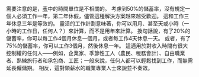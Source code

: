 需要注意的是，[表]()中的時間單位是不相關的。
考慮到50%的儲蓄率，沒有規定一個人必須工作一年，第二年休假，儘管這種解決方案越來越受歡迎。
這和工作三年休息三年是等效的。
靈活的工作計劃意味著，你可以用月、甚至天或小時（一小時的工作日，任何人？）來計算，而不是用年來計算。
換句話說，有了20%的儲蓄率，你可以每工作4個月休息一個月，或者每工作4天休息一天。
或者，有了75%的儲蓄率，你可以工作3個月，然後休息一年。
這適用於對收入時間有很大控制權的任何人——例如，企業家、季節性工人（農民、稅務會計）、自由職業者、熟練旅行者和承包商、工匠；一般來說，任何人都可以輕鬆找到工作，而無需延長僱傭期。
相反，這對領薪水的職業專業人士來說並不奏效。
